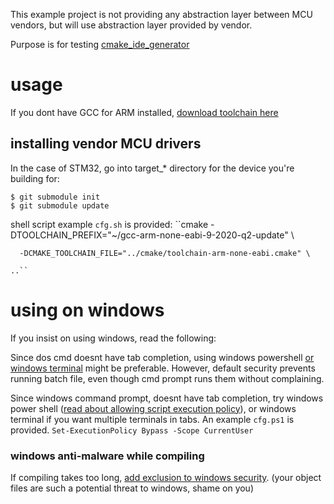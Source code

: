 This example project is not providing any abstraction layer between MCU vendors, but will use abstraction layer provided by vendor.

Purpose is for testing [cmake_ide_generator](https://github.com/dudmuck/cmake_ide_generator)

#  usage
If you dont have GCC for ARM installed, [download toolchain here](https://developer.arm.com/tools-and-software/open-source-software/developer-tools/gnu-toolchain/gnu-rm/downloads)

## installing vendor MCU drivers
In the case of STM32, go into target_* directory for the device you're building for:

```
$ git submodule init
$ git submodule update
```

shell script example ``cfg.sh`` is provided:
``cmake -DTOOLCHAIN_PREFIX="~/gcc-arm-none-eabi-9-2020-q2-update" \

      -DCMAKE_TOOLCHAIN_FILE="../cmake/toolchain-arm-none-eabi.cmake" \
      
    ..``

# using on windows
If you insist on using windows, read the following:

Since dos cmd doesnt have tab completion, using windows powershell [or windows terminal]([https://www.microsoft.com/en-us/p/windows-terminal/9n0dx20hk701?activetab=pivot:overviewtab](https://www.microsoft.com/en-us/p/windows-terminal/9n0dx20hk701?activetab=pivot:overviewtab)) might be preferable.  However, default security prevents running batch file, even though cmd prompt runs them without complaining.

Since windows command prompt, doesnt have tab completion, try windows power shell ([read about allowing script execution policy](https://blog.netspi.com/15-ways-to-bypass-the-powershell-execution-policy/)), or windows terminal if you want multiple terminals in tabs.  An example ``cfg.ps1`` is provided.
``Set-ExecutionPolicy Bypass -Scope CurrentUser
``
### windows anti-malware while compiling
If compiling takes too long, [add exclusion to windows security](https://support.microsoft.com/en-us/help/4028485/windows-10-add-an-exclusion-to-windows-security).
(your object files are such a potential threat to windows, shame on you)


